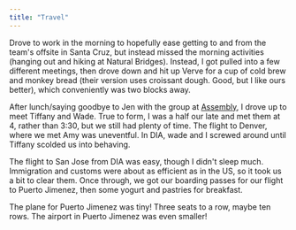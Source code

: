 ```yaml
---
title: "Travel"
---
```


Drove to work in the morning to hopefully ease getting to and from the team's offsite in Santa Cruz, but instead missed the morning activities (hanging out and hiking at Natural Bridges). Instead, I got pulled into a few different meetings, then drove down and hit up Verve for a cup of cold brew and monkey bread (their version uses croissant dough. Good, but I like ours better), which conveniently was two blocks away.

After lunch/saying goodbye to Jen with the group at [Assembly](http://assembly.restaurant/), I drove up to meet Tiffany and Wade. True to form, I was a half our late and met them at 4, rather than 3:30, but we still had plenty of time. The flight to Denver, where we met Amy was uneventful. In DIA, wade and I screwed around until Tiffany scolded us into behaving.

The flight to San Jose from DIA was easy, though I didn't sleep much. Immigration and customs were about as efficient as in the US, so it took us a bit to clear them. Once through, we got our boarding passes for our flight to Puerto Jimenez, then some yogurt and pastries for breakfast.

The plane for Puerto Jimenez was tiny! Three seats to a row, maybe ten rows. The airport in Puerto Jimenez was even smaller!